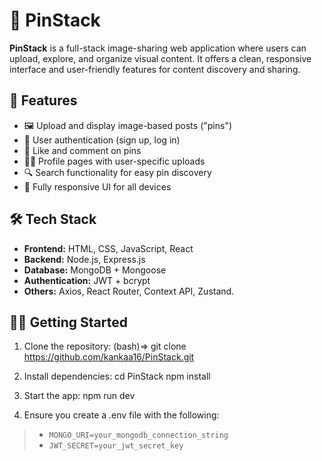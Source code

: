 # 📌 PinStack

**PinStack** is a full-stack image-sharing web application where users can upload, explore, and organize visual content. 
It offers a clean, responsive interface and user-friendly features for content discovery and sharing.

## 🚀 Features

- 🖼️ Upload and display image-based posts ("pins")
- 🔐 User authentication (sign up, log in)
- 💬 Like and comment on pins
- 🧑‍💼 Profile pages with user-specific uploads
- 🔍 Search functionality for easy pin discovery
- 📱 Fully responsive UI for all devices

## 🛠️ Tech Stack

- **Frontend:** HTML, CSS, JavaScript, React
- **Backend:** Node.js, Express.js
- **Database:** MongoDB + Mongoose
- **Authentication:** JWT + bcrypt
- **Others:** Axios, React Router, Context API, Zustand.

## 🧑‍💻 Getting Started

1. Clone the repository:
(bash)=> git clone https://github.com/kankaa16/PinStack.git


2. Install dependencies:
cd PinStack
npm install

3. Start the app:
npm run dev

4. Ensure you create a .env file with the following:
> - `MONGO_URI=your_mongodb_connection_string`
> - `JWT_SECRET=your_jwt_secret_key`

